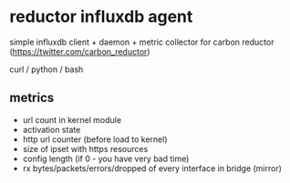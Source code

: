 # reductor influxdb agent

simple influxdb client + daemon + metric collector for carbon reductor (https://twitter.com/carbon_reductor)

curl / python / bash

## metrics

- url count in kernel module
- activation state
- http url counter (before load to kernel)
- size of ipset with https resources
- config length (if 0 - you have very bad time)
- rx bytes/packets/errors/dropped of every interface in bridge (mirror) 
